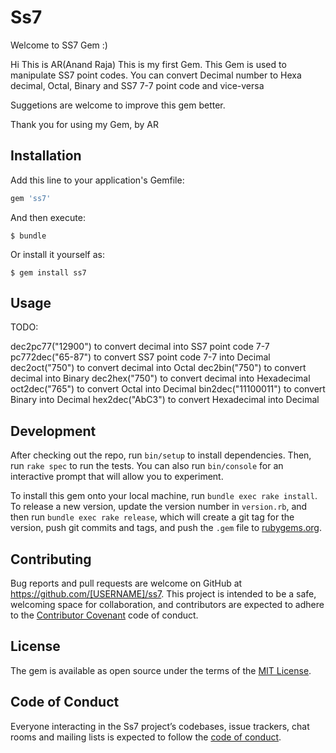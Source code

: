 # Ss7

Welcome to SS7 Gem  :)

Hi This is AR(Anand Raja)
This is my first Gem. This Gem is used to manipulate SS7 point codes.
You can convert Decimal number to Hexa decimal, Octal, Binary and SS7 7-7 point code and vice-versa


Suggetions are welcome to improve this gem better.

Thank you for using my Gem, by AR

## Installation

Add this line to your application's Gemfile:

```ruby
gem 'ss7'
```

And then execute:

    $ bundle

Or install it yourself as:

    $ gem install ss7

## Usage

TODO: 

dec2pc77("12900")     to convert decimal into SS7 point code 7-7
pc772dec("65-87")     to convert SS7 point code 7-7	into Decimal
dec2oct("750")	      to convert decimal into Octal
dec2bin("750")        to convert decimal into Binary
dec2hex("750")	      to convert decimal into Hexadecimal
oct2dec("765")	      to convert Octal into Decimal
bin2dec("11100011")	  to convert Binary into Decimal
hex2dec("AbC3")		  to convert Hexadecimal into Decimal

## Development

After checking out the repo, run `bin/setup` to install dependencies. Then, run `rake spec` to run the tests. You can also run `bin/console` for an interactive prompt that will allow you to experiment.

To install this gem onto your local machine, run `bundle exec rake install`. To release a new version, update the version number in `version.rb`, and then run `bundle exec rake release`, which will create a git tag for the version, push git commits and tags, and push the `.gem` file to [rubygems.org](https://rubygems.org).

## Contributing

Bug reports and pull requests are welcome on GitHub at https://github.com/[USERNAME]/ss7. This project is intended to be a safe, welcoming space for collaboration, and contributors are expected to adhere to the [Contributor Covenant](http://contributor-covenant.org) code of conduct.

## License

The gem is available as open source under the terms of the [MIT License](https://opensource.org/licenses/MIT).

## Code of Conduct

Everyone interacting in the Ss7 project’s codebases, issue trackers, chat rooms and mailing lists is expected to follow the [code of conduct](https://github.com/[USERNAME]/ss7/blob/master/CODE_OF_CONDUCT.md).
